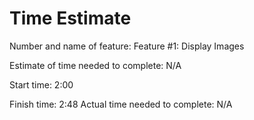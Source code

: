 # Time Estimate

Number and name of feature: Feature #1: Display Images

Estimate of time needed to complete: N/A

Start time: 2:00

Finish time: 2:48
Actual time needed to complete: N/A